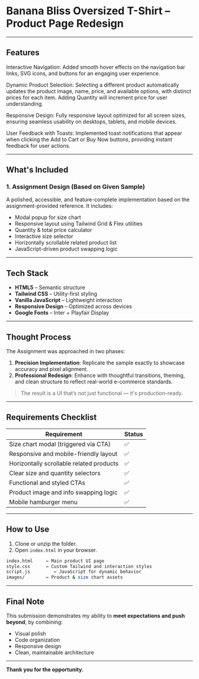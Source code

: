 # Banana Bliss Oversized T-Shirt – Product Page Redesign

---

## Features

Interactive Navigation: Added smooth hover effects on the navigation bar links, SVG icons, and buttons for an engaging user experience.

Dynamic Product Selection: Selecting a different product automatically updates the product image, name, price, and available options, with distinct prices for each item. Adding Quantity will increment price for user understanding.

Responsive Design: Fully responsive layout optimized for all screen sizes, ensuring seamless usability on desktops, tablets, and mobile devices.

User Feedback with Toasts: Implemented toast notifications that appear when clicking the Add to Cart or Buy Now buttons, providing instant feedback for user actions.

---

## What's Included

### 1. Assignment Design (Based on Given Sample)

A polished, accessible, and feature-complete implementation based on the assignment-provided reference. It includes:

- Modal popup for size chart
- Responsive layout using Tailwind Grid & Flex utilities
- Quantity & total price calculator
- Interactive size selector
- Horizontally scrollable related product list
- JavaScript-driven product swapping logic

---

## Tech Stack

- **HTML5** – Semantic structure
- **Tailwind CSS** – Utility-first styling
- **Vanilla JavaScript** – Lightweight interaction
- **Responsive Design** – Optimized across devices
- **Google Fonts** – Inter + Playfair Display

---

## Thought Process

The Assignment was approached in two phases:

1. **Precision Implementation**: Replicate the sample exactly to showcase accuracy and pixel alignment.
2. **Professional Redesign**: Enhance with thoughtful transitions, theming, and clean structure to reflect real-world e-commerce standards.

> The result is a UI that’s not just functional — it's production-ready.

---

## Requirements Checklist

| Requirement                              | Status |
| ---------------------------------------- | ------ |
| Size chart modal (triggered via CTA)     | ✅     |
| Responsive and mobile-friendly layout    | ✅     |
| Horizontally scrollable related products | ✅     |
| Clear size and quantity selectors        | ✅     |
| Functional and styled CTAs               | ✅     |
| Product image and info swapping logic    | ✅     |
| Mobile hamburger menu                    | ✅     |

---

## How to Use

1. Clone or unzip the folder.
2. Open `index.html` in your browser.

```bash
index.html     ← Main product UI page
style.css      ← Custom Tailwind and interaction styles
script.js         ← JavaScript for dynamic behavior
images/        ← Product & size chart assets
```

---

## Final Note

This submission demonstrates my ability to **meet expectations and push beyond**, by combining:

- Visual polish
- Code organization
- Responsive design
- Clean, maintainable architecture

---

**Thank you for the opportunity.**
